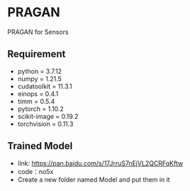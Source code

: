# PRAGAN
PRAGAN for Sensors

## Requirement

- python = 3.7.12
- numpy = 1.21.5
- cudatoolkit = 11.3.1
- einops = 0.4.1
- timm = 0.5.4
- pytorch = 1.10.2
- scikit-image = 0.19.2
- torchvision = 0.11.3

## Trained Model
- link: https://pan.baidu.com/s/17JrruS7nEjVL2QCRFqKftw 
- code：no5x
- Create a new folder named Model and put them in it
